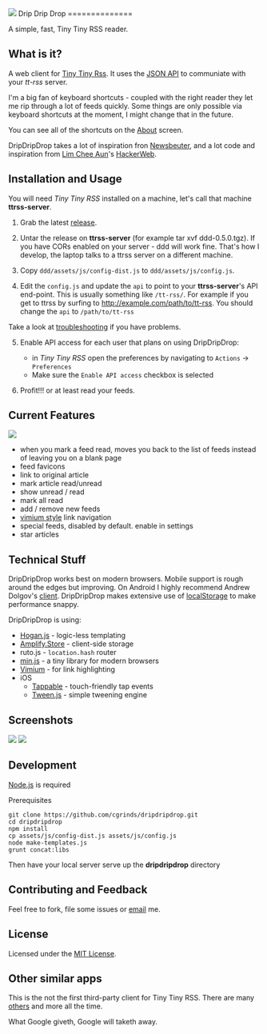 <img src="http://gstaff.org/dripdripdrop/icons/favicon-144.png">
Drip Drip Drop
==============

A simple, fast, Tiny Tiny RSS reader. 

What is it?
-----------

A web client for [Tiny Tiny Rss](http://tt-rss.org). It uses the [JSON API](http://tt-rss.org/redmine/projects/tt-rss/wiki/JsonApiReference) to communiate with your *tt-rss* server.

I'm a big fan of keyboard shortcuts - coupled with the right reader they let me rip through a lot of feeds quickly. Some things are only possible via keyboard shortcuts at the moment, I might change that in the future.

You can see all of the shortcuts on the [About](http://gstaff.org/dripdripdrop/screenshots/keys.png) screen.

DripDripDrop takes a lot of inspiration fron [Newsbeuter](http://www.newsbeuter.org/), and a lot code and inspiration from [Lim Chee Aun](http://cheeaun.com/)'s [HackerWeb](http://hackerwebapp.com/).

Installation and Usage
----------------------

You will need *Tiny Tiny RSS* installed on a machine, let's call that machine **ttrss-server**.

1. Grab the latest [release](https://github.com/cgrinds/dripdripdrop/tree/master/dist).

2. Untar the release on **ttrss-server** (for example tar xvf ddd-0.5.0.tgz). 
If you have CORs enabled on your server - ddd will work fine. That's how I develop, 
the laptop talks to a ttrss server on a different machine.

3. Copy `ddd/assets/js/config-dist.js` to `ddd/assets/js/config.js`.

4. Edit the `config.js` and update the `api` to point to your **ttrss-server**'s API end-point. This is usually something like `/tt-rss/`. For example if you get to ttrss by surfing to http://example.com/path/to/tt-rss. You should change the `api` to `/path/to/tt-rss` 

Take a look at [troubleshooting](https://github.com/cgrinds/dripdripdrop/wiki/Troubleshooting) if you have problems.

5. Enable API access for each user that plans on using DripDripDrop:
    * in *Tiny Tiny RSS* open the preferences by navigating to `Actions` -> `Preferences`
    * Make sure the `Enable API access` checkbox is selected
     
6. Profit!!! or at least read your feeds.

Current Features
----------------
<img src="http://gstaff.org/dripdripdrop/screenshots/keys.png">

- when you mark a feed read, moves you back to the list of feeds instead of leaving you on a blank page
- feed favicons
- link to original article
- mark article read/unread
- show unread / read
- mark all read
- add / remove new feeds
- [vimium style](http://gstaff.org/dripdripdrop/screenshots/links.png) link navigation
- special feeds, disabled by default. enable in settings
- star articles

Technical Stuff
---------------

DripDripDrop works best on modern browsers. Mobile support is rough around the edges but improving.
On Android I highly recommend Andrew Dolgov's [client](https://play.google.com/store/apps/details?id=org.fox.ttrss&hl=en). DripDripDrop makes extensive use of [localStorage](http://caniuse.com/namevalue-storage) to make performance snappy.

DripDripDrop is using:

- [Hogan.js](https://github.com/twitter/hogan.js) - logic-less templating
- [Amplify.Store](http://amplifyjs.com/api/store/) - client-side storage
- ruto.js - `location.hash` router
- [min.js](https://github.com/remy/min.js) - a tiny library for modern browsers
- [Vimium](https://github.com/philc/vimium) - for link highlighting
- iOS
	- [Tappable](https://github.com/cheeaun/tappable) - touch-friendly tap events
	- [Tween.js](https://github.com/sole/tween.js) - simple tweening engine

Screenshots
-----------
<img src="http://gstaff.org/dripdripdrop/screenshots/feeds.png">
<img src="http://gstaff.org/dripdripdrop/screenshots/links.png">


Development
-----------
[Node.js](http://nodejs.org/) is required

Prerequisites

    git clone https://github.com/cgrinds/dripdripdrop.git
    cd dripdripdrop
    npm install
    cp assets/js/config-dist.js assets/js/config.js
    node make-templates.js
    grunt concat:libs

Then have your local server serve up the **dripdripdrop** directory

Contributing and Feedback
-------------------------

Feel free to fork, file some issues or [email](mailto:chris@gstaff.org) me.


License
-------

Licensed under the [MIT License](http://cgrinds.mit-license.org).

Other similar apps
------------------

This is the not the first third-party client for Tiny Tiny RSS. There are many [others](http://tt-rss.org/redmine/projects/tt-rss/wiki/RelatedSoftware) and more all the time.

What Google giveth, Google will taketh away.

